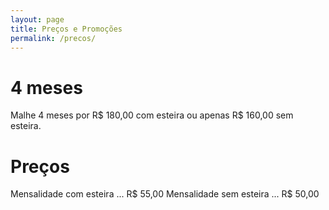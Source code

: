 ```yaml
---
layout: page
title: Preços e Promoções
permalink: /precos/
---
```



4 meses
=====

Malhe 4 meses por R$ 180,00 com esteira ou apenas R$ 160,00 sem esteira.

Preços
=====

Mensalidade com esteira ... R$ 55,00
Mensalidade sem esteira ... R$ 50,00
